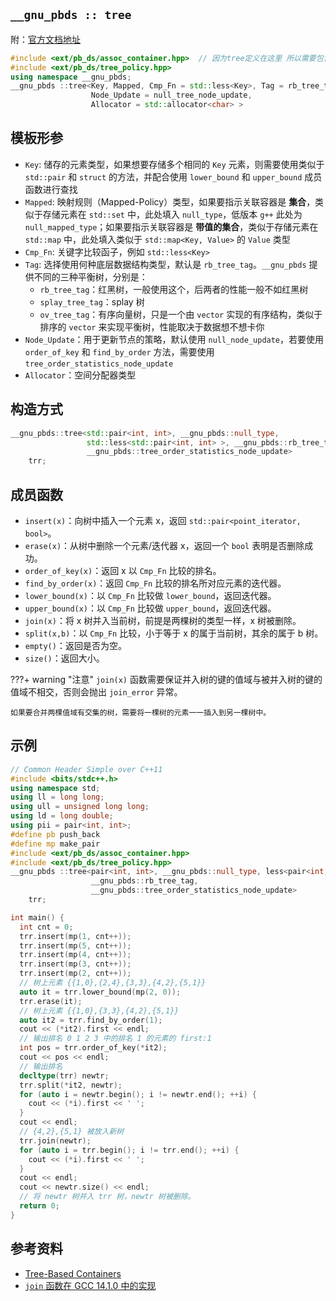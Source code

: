 ## `__gnu_pbds :: tree`

附：[官方文档地址](https://gcc.gnu.org/onlinedocs/libstdc++/ext/pb_ds/tree_based_containers.html)

```cpp
#include <ext/pb_ds/assoc_container.hpp>  // 因为tree定义在这里 所以需要包含这个头文件
#include <ext/pb_ds/tree_policy.hpp>
using namespace __gnu_pbds;
__gnu_pbds ::tree<Key, Mapped, Cmp_Fn = std::less<Key>, Tag = rb_tree_tag,
                  Node_Update = null_tree_node_update,
                  Allocator = std::allocator<char> >
```

## 模板形参

-   `Key`: 储存的元素类型，如果想要存储多个相同的 `Key` 元素，则需要使用类似于 `std::pair` 和 `struct` 的方法，并配合使用 `lower_bound` 和 `upper_bound` 成员函数进行查找
-   `Mapped`: 映射规则（Mapped-Policy）类型，如果要指示关联容器是 **集合**，类似于存储元素在 `std::set` 中，此处填入 `null_type`，低版本 `g++` 此处为 `null_mapped_type`；如果要指示关联容器是 **带值的集合**，类似于存储元素在 `std::map` 中，此处填入类似于 `std::map<Key, Value>` 的 `Value` 类型
-   `Cmp_Fn`: 关键字比较函子，例如 `std::less<Key>`
-   `Tag`: 选择使用何种底层数据结构类型，默认是 `rb_tree_tag`。`__gnu_pbds` 提供不同的三种平衡树，分别是：
    -   `rb_tree_tag`：红黑树，一般使用这个，后两者的性能一般不如红黑树
    -   `splay_tree_tag`：splay 树
    -   `ov_tree_tag`：有序向量树，只是一个由 `vector` 实现的有序结构，类似于排序的 `vector` 来实现平衡树，性能取决于数据想不想卡你
-   `Node_Update`：用于更新节点的策略，默认使用 `null_node_update`，若要使用 `order_of_key` 和 `find_by_order` 方法，需要使用 `tree_order_statistics_node_update`
-   `Allocator`：空间分配器类型

## 构造方式

```c++
__gnu_pbds::tree<std::pair<int, int>, __gnu_pbds::null_type,
                 std::less<std::pair<int, int> >, __gnu_pbds::rb_tree_tag,
                 __gnu_pbds::tree_order_statistics_node_update>
    trr;
```

## 成员函数

-   `insert(x)`：向树中插入一个元素 x，返回 `std::pair<point_iterator, bool>`。
-   `erase(x)`：从树中删除一个元素/迭代器 x，返回一个 `bool` 表明是否删除成功。
-   `order_of_key(x)`：返回 x 以 `Cmp_Fn` 比较的排名。
-   `find_by_order(x)`：返回 `Cmp_Fn` 比较的排名所对应元素的迭代器。
-   `lower_bound(x)`：以 `Cmp_Fn` 比较做 `lower_bound`，返回迭代器。
-   `upper_bound(x)`：以 `Cmp_Fn` 比较做 `upper_bound`，返回迭代器。
-   `join(x)`：将 x 树并入当前树，前提是两棵树的类型一样，x 树被删除。
-   `split(x,b)`：以 `Cmp_Fn` 比较，小于等于 x 的属于当前树，其余的属于 b 树。
-   `empty()`：返回是否为空。
-   `size()`：返回大小。

???+ warning "注意"
    `join(x)` 函数需要保证并入树的键的值域与被并入树的键的值域不相交，否则会抛出 `join_error` 异常。
    
    如果要合并两棵值域有交集的树，需要将一棵树的元素一一插入到另一棵树中。

## 示例

```cpp
// Common Header Simple over C++11
#include <bits/stdc++.h>
using namespace std;
using ll = long long;
using ull = unsigned long long;
using ld = long double;
using pii = pair<int, int>;
#define pb push_back
#define mp make_pair
#include <ext/pb_ds/assoc_container.hpp>
#include <ext/pb_ds/tree_policy.hpp>
__gnu_pbds ::tree<pair<int, int>, __gnu_pbds::null_type, less<pair<int, int> >,
                  __gnu_pbds::rb_tree_tag,
                  __gnu_pbds::tree_order_statistics_node_update>
    trr;

int main() {
  int cnt = 0;
  trr.insert(mp(1, cnt++));
  trr.insert(mp(5, cnt++));
  trr.insert(mp(4, cnt++));
  trr.insert(mp(3, cnt++));
  trr.insert(mp(2, cnt++));
  // 树上元素 {{1,0},{2,4},{3,3},{4,2},{5,1}}
  auto it = trr.lower_bound(mp(2, 0));
  trr.erase(it);
  // 树上元素 {{1,0},{3,3},{4,2},{5,1}}
  auto it2 = trr.find_by_order(1);
  cout << (*it2).first << endl;
  // 输出排名 0 1 2 3 中的排名 1 的元素的 first:1
  int pos = trr.order_of_key(*it2);
  cout << pos << endl;
  // 输出排名
  decltype(trr) newtr;
  trr.split(*it2, newtr);
  for (auto i = newtr.begin(); i != newtr.end(); ++i) {
    cout << (*i).first << ' ';
  }
  cout << endl;
  // {4,2},{5,1} 被放入新树
  trr.join(newtr);
  for (auto i = trr.begin(); i != trr.end(); ++i) {
    cout << (*i).first << ' ';
  }
  cout << endl;
  cout << newtr.size() << endl;
  // 将 newtr 树并入 trr 树，newtr 树被删除。
  return 0;
}
```

## 参考资料

-   [Tree-Based Containers](https://gcc.gnu.org/onlinedocs/libstdc++/ext/pb_ds/tree_based_containers.html)
-   [`join` 函数在 GCC 14.1.0 中的实现](https://gcc.gnu.org/onlinedocs/gcc-14.1.0/libstdc++/api/a18376_source.html#l00043)
